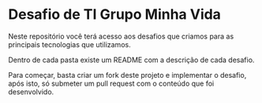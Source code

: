 # Desafio de TI Grupo Minha Vida
Neste repositório você terá acesso aos desafios que criamos para as principais tecnologias que utilizamos.

Dentro de cada pasta existe um README com a descrição de cada desafio.

Para começar, basta criar um fork deste projeto e implementar o desafio, após isto, só submeter um pull request com o conteúdo que foi desenvolvido.

